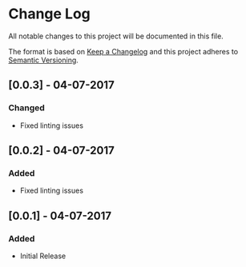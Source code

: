 # Change Log
All notable changes to this project will be documented in this file.

The format is based on [Keep a Changelog](http://keepachangelog.com/)
and this project adheres to [Semantic Versioning](http://semver.org/).

## [0.0.3] - 04-07-2017
### Changed
 - Fixed linting issues

## [0.0.2] - 04-07-2017
### Added
 - Fixed linting issues

## [0.0.1] - 04-07-2017
### Added
 - Initial Release